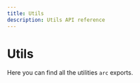 ```yaml
---
title: Utils
description: Utils API reference
---
```


# Utils

Here you can find all the utilities `arc` exports.
